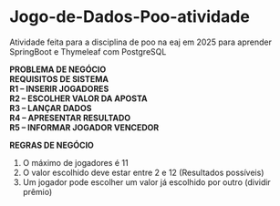 # Jogo-de-Dados-Poo-atividade

Atividade feita para a disciplina de poo na eaj em 2025 para aprender SpringBoot e Thymeleaf com PostgreSQL 


**PROBLEMA DE NEGÓCIO**<br/>
**REQUISITOS DE SISTEMA**<br/>
**R1 – INSERIR JOGADORES**<br/>
**R2 – ESCOLHER VALOR DA APOSTA**<br/>
**R3 – LANÇAR DADOS**<br/>
**R4 – APRESENTAR RESULTADO**<br/>
**R5 – INFORMAR JOGADOR VENCEDOR**<br/>

**REGRAS DE NEGÓCIO**<br/>

1.	O máximo de jogadores é 11
2.	O valor escolhido deve estar entre 2 e 12 (Resultados possíveis)
3.	Um jogador pode escolher um valor já escolhido por outro (dividir prêmio)



 

